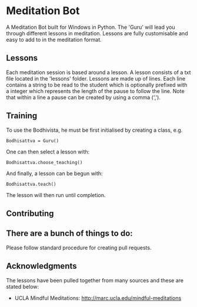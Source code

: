 # Meditation Bot
A Meditation Bot built for Windows in Python. The 'Guru' will lead you through different lessons in meditation. Lessons are fully customisable and easy to add to in the meditation format.

## Lessons
Each meditation session is based around a lesson. A lesson consists of a txt file located in the 'lessons' folder. Lessons are made up of lines. Each line contains a string to be read to the student which is optionally prefixed with a integer which represents the length of the pause to follow the line. Note that within a line a pause can be created by using a comma (',').

## Training
To use the Bodhivista, he must be first initialised by creating a class, e.g.
 ```
Bodhisattva = Guru()
```
One can then select a lesson with:
```
Bodhisattva.choose_teaching()
```
And finally, a lesson can be begun with:
```
Bodhisattva.teach()
```
The lesson will then run until completion.

## Contributing
There are a bunch of things to do:
- 

Please follow standard procedure for creating pull requests.


## Acknowledgments
The lessons have been pulled together from many sources and these are stated below:
- UCLA Mindful Meditations: http://marc.ucla.edu/mindful-meditations

